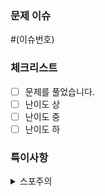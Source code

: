 ### 문제 이슈
#(이슈번호)

### 체크리스트
- [ ] 문제를 풀었습니다. 
- [ ] 난이도 상 <!-- 난이도는 다음 문제 낼 때 참고용입니다. -->
- [ ] 난이도 중
- [ ] 난이도 하

### 특이사항
<details>
<summary>스포주의</summary>

<!-- 특이사항이 있다면 적어주세요 -->

</div>
</details>
